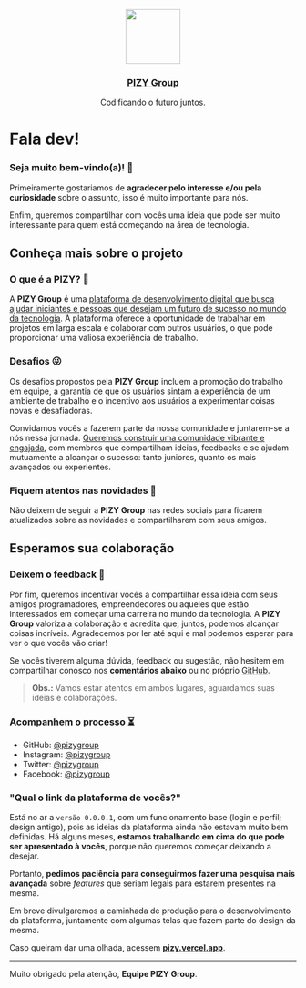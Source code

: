 <p align="center">
  <a href="https://pizy.vercel.app">
    <img src="https://pizy.vercel.app/pizy-group-logo-not-filled.png" height="96">
    <h3 align="center">PIZY Group</h3>
  </a>
  <p align="center">Codificando o futuro juntos.</p>
</p>

# Fala dev!
### Seja muito bem-vindo(a)! 🤗

Primeiramente gostariamos de **agradecer pelo interesse e/ou pela curiosidade** sobre o assunto, isso é muito importante para nós.

Enfim, queremos compartilhar com vocês uma ideia que pode ser muito interessante para quem está começando na área de tecnologia.

## Conheça mais sobre o projeto

### O que é a PIZY? 🤔

A **PIZY Group** é uma <ins>plataforma de desenvolvimento digital que busca ajudar iniciantes e pessoas que desejam um futuro de sucesso no mundo da tecnologia</ins>. A plataforma oferece a oportunidade de trabalhar em projetos em larga escala e colaborar com outros usuários, o que pode proporcionar uma valiosa experiência de trabalho.

### Desafios 😜

Os desafios propostos pela **PIZY Group** incluem a promoção do trabalho em equipe, a garantia de que os usuários sintam a experiência de um ambiente de trabalho e o incentivo aos usuários a experimentar coisas novas e desafiadoras.

Convidamos vocês a fazerem parte da nossa comunidade e juntarem-se a nós nessa jornada. <ins>Queremos construir uma comunidade vibrante e engajada</ins>, com membros que compartilham ideias, feedbacks e se ajudam mutuamente a alcançar o sucesso: tanto juniores, quanto os mais avançados ou experientes.

### Fiquem atentos nas novidades 🤩

Não deixem de seguir a **PIZY Group** nas redes sociais para ficarem atualizados sobre as novidades e compartilharem com seus amigos.

## Esperamos sua colaboração

### Deixem o feedback 💬

Por fim, queremos incentivar vocês a compartilhar essa ideia com seus amigos programadores, empreendedores ou aqueles que estão interessados em começar uma carreira no mundo da tecnologia. A **PIZY Group** valoriza a colaboração e acredita que, juntos, podemos alcançar coisas incríveis. Agradecemos por ler até aqui e mal podemos esperar para ver o que vocês vão criar!

Se vocês tiverem alguma dúvida, feedback ou sugestão, não hesitem em compartilhar conosco nos **comentários abaixo** ou no próprio [GitHub](https://github.com/orgs/pizygroup/discussions/1). 

> **Obs.:** Vamos estar atentos em ambos lugares, aguardamos suas ideias e colaborações.

### Acompanhem o processo ⏳

* GitHub: [@pizygroup](https://github.com/pizygroup)
* Instagram: [@pizygroup](https://instagram.com/pizygroup/)
* Twitter: [@pizygroup](https://twitter.com/pizygroup)
* Facebook: [@pizygroup](https://facebook.com/pizygroup)

### "Qual o link da plataforma de vocês?"

Está no ar a `versão 0.0.0.1`, com um funcionamento base (login e perfil; design antigo), pois as ideias da plataforma ainda não estavam muito bem definidas. Há alguns meses, **estamos trabalhando em cima do que pode ser apresentado à vocês**, porque não queremos começar deixando a desejar.

Portanto, **pedimos paciência para conseguirmos fazer uma pesquisa mais avançada** sobre _features_ que seriam legais para estarem presentes na mesma.

Em breve divulgaremos a caminhada de produção para o desenvolvimento da plataforma, juntamente com algumas telas que fazem parte do design da mesma.

Caso queiram dar uma olhada, acessem [**pizy.vercel.app**](https://pizy.vercel.app).

---

Muito obrigado pela atenção,
**Equipe PIZY Group**.
